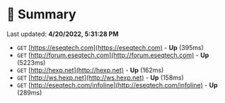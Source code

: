 # 📖 Summary
Last updated: **4/20/2022, 5:31:28 PM**

- `GET` [https://eseqtech.com](https://eseqtech.com) - **Up** (395ms)
- `GET` [http://forum.eseqtech.com](http://forum.eseqtech.com) - **Up** (5223ms)
- `GET` [http://hexp.net](http://hexp.net) - **Up** (162ms)
- `GET` [http://ws.hexp.net](http://ws.hexp.net) - **Up** (158ms)
- `GET` [http://eseqtech.com/infoline](http://eseqtech.com/infoline) - **Up** (289ms)
